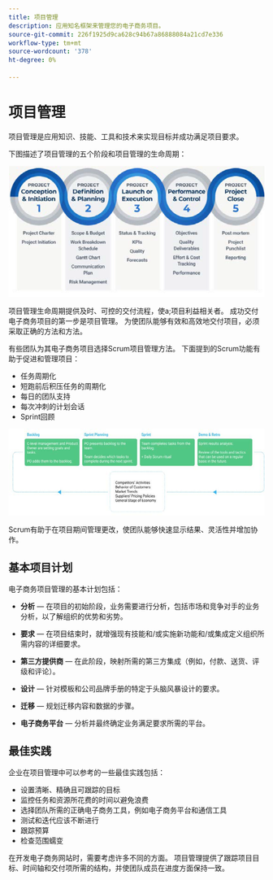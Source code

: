 ```yaml
---
title: 项目管理
description: 应用知名框架来管理您的电子商务项目。
source-git-commit: 226f1925d9ca628c94b67a86888084a21cd7e336
workflow-type: tm+mt
source-wordcount: '378'
ht-degree: 0%

---
```



# 项目管理

项目管理是应用知识、技能、工具和技术来实现目标并成功满足项目要求。

下图描述了项目管理的五个阶段和项目管理的生命周期：

![项目管理生命周期图](../../assets/playbooks/project-management-lifecycle.png)

项目管理生命周期提供及时、可控的交付流程，使a;项目利益相关者。 成功交付电子商务项目的第一步是项目管理。 为使团队能够有效和高效地交付项目，必须采取正确的方法和方法。


有些团队为其电子商务项目选择Scrum项目管理方法。 下面提到的Scrum功能有助于促进和管理项目：

- 任务周期化
- 短跑前后积压任务的周期化
- 每日的团队支持
- 每次冲刺的计划会话
- Sprint回顾

![Scrum Agile生命周期图](../../assets/playbooks/scrum-lifecycle.png)

Scrum有助于在项目期间管理更改，使团队能够快速显示结果、灵活性并增加协作。

## 基本项目计划

电子商务项目管理的基本计划包括：

- **分析** — 在项目的初始阶段，业务需要进行分析，包括市场和竞争对手的业务分析，以了解组织的优势和劣势。

- **要求** — 在项目结束时，就增强现有技能和/或实施新功能和/或集成定义组织所需内容的详细要求。

- **第三方提供商** — 在此阶段，映射所需的第三方集成（例如，付款、送货、评级和评论）。

- **设计** — 针对模板和公司品牌手册的特定于头脑风暴设计的要求。

- **迁移** — 规划迁移内容和数据的步骤。

- **电子商务平台** — 分析并最终确定业务满足要求所需的平台。

## 最佳实践

企业在项目管理中可以参考的一些最佳实践包括：

- 设置清晰、精确且可跟踪的目标
- 监控任务和资源所花费的时间以避免浪费
- 选择团队所需的正确电子商务工具，例如电子商务平台和通信工具
- 测试和迭代应该不断进行
- 跟踪预算
- 检查范围蠕变

在开发电子商务网站时，需要考虑许多不同的方面。 项目管理提供了跟踪项目目标、时间轴和交付项所需的结构，并使团队成员在进度方面保持一致。
